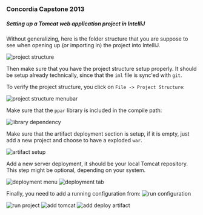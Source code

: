 ### Concordia Capstone 2013

##### Setting up a Tomcat web application project in IntelliJ

Without generalizing, here is the folder structure that you are suppose to see when opening up (or importing in) the project into IntelliJ.

![project structure](http://cdn.charlescy.com/blog/img/project_tree_pp_01.png)

Then make sure that you have the project structure setup properly. It should be setup already technically, since that the `iml` file is sync'ed with `git`.

To verify the project structure, you click on `File -> Project Structure`:

![project structure menubar](http://cdn.charlescy.com/blog/img/project-structure-menubar.png)

Make sure that the `ppar` library is included in the compile path:

![library dependency](http://cdn.charlescy.com/blog/img/library-dependency.png)

Make sure that the artifact deployment section is setup, if it is empty, just add a new project and choose to have a exploded `war`.

![artifact setup](http://cdn.charlescy.com/blog/img/artifact-setup.png)

Add a new server deployment, it should be your local Tomcat repository. This step might be optional, depending on your system.

![deployment menu](http://cdn.charlescy.com/blog/img/deployment-tab.png)
![deployment tab](http://cdn.charlescy.com/blog/img/deployment-menu.png)

Finally, you need to add a running configuration from:
![run configuration](http://cdn.charlescy.com/blog/img/run-config.png)

![run project](http://cdn.charlescy.com/blog/img/run-project.png)
![add tomcat](http://cdn.charlescy.com/blog/img/add-tomcat.png)
![add deploy artifact](http://cdn.charlescy.com/blog/img/add-deploy-artifact.png)



